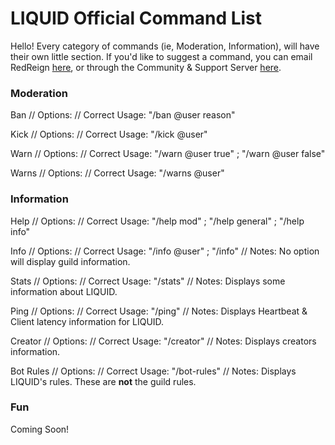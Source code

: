 # LIQUID Official Command List
Hello! Every category of commands (ie, Moderation, Information), will have their own little section.
If you'd like to suggest a command, you can email RedReign [here](liquiddiscordbot@gmail.com), or through the Community & Support Server [here](https://discord.gg/jZbqmT8b5D).

### Moderation
Ban // Options: <user> <reason> // Correct Usage: "/ban @user reason"
  
Kick // Options: <user> // Correct Usage: "/kick @user"
  
Warn // Options: <user> <remove> // Correct Usage: "/warn @user true" ; "/warn @user false"
  
Warns // Options: <user> // Correct Usage: "/warns @user"
  
### Information
Help // Options: <mod> <general> <info> // Correct Usage: "/help mod" ; "/help general" ; "/help info"
  
Info // Options: <user> <none> // Correct Usage: "/info @user" ; "/info" // Notes: No option will display guild information.
  
Stats // Options: <none> // Correct Usage: "/stats" // Notes: Displays some information about LIQUID.
  
Ping // Options: <none> // Correct Usage: "/ping" // Notes: Displays Heartbeat & Client latency information for LIQUID.
  
Creator // Options: <none> // Correct Usage: "/creator" // Notes: Displays creators information.
  
Bot Rules // Options: <none> // Correct Usage: "/bot-rules" // Notes: Displays LIQUID's rules. These are **not** the guild rules.
  
### Fun
Coming Soon!
